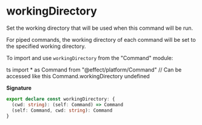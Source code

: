 # workingDirectory

Set the working directory that will be used when this command will be run.

For piped commands, the working directory of each command will be set to the
specified working directory.

To import and use `workingDirectory` from the "Command" module:

ts
import \* as Command from "@effect/platform/Command"
// Can be accessed like this
Command.workingDirectory
undefined

**Signature**

```ts
export declare const workingDirectory: {
  (cwd: string): (self: Command) => Command
  (self: Command, cwd: string): Command
}
```
